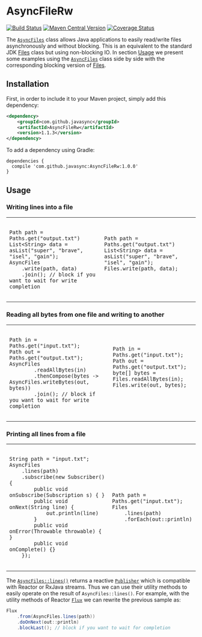 # AsyncFileRw

[![Build Status](https://sonarcloud.io/api/project_badges/measure?project=com.github.javasync%3AAsyncFileRw&metric=alert_status)](https://sonarcloud.io/dashboard?id=com.github.javasync%3AAsyncFileRw)
[![Maven Central Version](https://img.shields.io/maven-central/v/com.github.javasync/AsyncFileRw.svg)](https://search.maven.org/#search%7Cga%7C1%7Ca%3A%22AsyncFileRw%22)
[![Coverage Status](https://sonarcloud.io/api/project_badges/measure?project=com.github.javasync%3AAsyncFileRw&metric=coverage)](https://sonarcloud.io/component_measures?id=com.github.javasync%3AAsyncFileRw&metric=Coverage)

The [`AsyncFiles`](src/main/java/org/javaync/io/AsyncFiles.java) class allows Java
applications to easily read/write files asynchronously and without blocking.
This is an equivalent to the standard JDK
[Files](https://docs.oracle.com/javase/10/docs/api/java/nio/file/Files.html)
class but using non-blocking IO.
In section [Usage](#Usage) we present some examples using the
[`AsyncFiles`](src/main/java/org/javaync/io/AsyncFiles.java)
class side by side with the corresponding blocking version of
[Files](https://docs.oracle.com/javase/10/docs/api/java/nio/file/Files.html).

## Installation

First, in order to include it to your Maven project,
simply add this dependency:

```xml
<dependency>
    <groupId>com.github.javasync</groupId>
    <artifactId>AsyncFileRw</artifactId>
    <version>1.1.3</version>
</dependency>
```

To add a dependency using Gradle:

```
dependencies {
  compile 'com.github.javasync:AsyncFileRw:1.0.0'
}
```

## Usage

### Writing lines into a file

<table class="table">
    <tr class="row">
        <td>
            <pre><code class="language-java">
Path path = Paths.get("output.txt")
List&ltString&gt data = asList("super", "brave", "isel", "gain");
AsyncFiles
    .write(path, data)
    .join(); // block if you want to wait for write completion
            </code></pre>
        </td>
        <td>
            <pre><code class="language-java">
Path path = Paths.get("output.txt")
List&ltString&gt data = asList("super", "brave", "isel", "gain");
Files.write(path, data);
&nbsp
&nbsp
            </code></pre>
        </td>
    <tr>
</table>

### Reading all bytes from one file and writing to another

<table class="table">
    <tr class="row">
        <td>
            <pre><code class="language-java">
Path in = Paths.get("input.txt");
Path out = Paths.get("output.txt");
AsyncFiles
        .readAllBytes(in)
        .thenCompose(bytes -> AsyncFiles.writeBytes(out, bytes))
        .join(); // block if you want to wait for write completion
            </code></pre>
        </td>
        <td>
            <pre><code class="language-java">
Path in = Paths.get("input.txt");
Path out = Paths.get("output.txt");
byte[] bytes = Files.readAllBytes(in);
Files.write(out, bytes);
&nbsp
&nbsp
            </code></pre>
        </td>
    <tr>
</table>

### Printing all lines from a file

<table class="table">
    <tr class="row">
        <td>
            <pre><code class="language-java">
String path = "input.txt";
AsyncFiles
    .lines(path)
    .subscribe(new Subscriber<String>() {
        public void onSubscribe(Subscription s) { }
        public void onNext(String line) {
            out.println(line)
        }
        public void onError(Throwable throwable) { }
        public void onComplete() {}
    });
            </code></pre>
        </td>
        <td>
            <pre><code class="language-java">
Path path = Paths.get("input.txt");
Files
    .lines(path)
    .forEach(out::println)
            </code></pre>
        </td>
    <tr>
</table>

The [`AsyncFiles::lines()`](src/main/java/org/javaync/io/AsyncFiles.java#L63)
returns a reactive [`Publisher`](https://www.reactive-streams.org/reactive-streams-1.0.0-javadoc/org/reactivestreams/Publisher.html)
which is compatible with Reactor or RxJava streams. 
Thus we can use their utility methods to easily operate on the result of `AsyncFiles::lines()`.
For example, with the utility methods of Reactor
[`Flux`](https://projectreactor.io/docs/core/release/api/reactor/core/publisher/Flux.html)
we can rewrite the previous sample as: 

```java
Flux
    .from(AsyncFiles.lines(path))
    .doOnNext(out::println)
    .blockLast(); // block if you want to wait for completion
```
